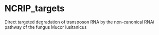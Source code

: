 # NCRIP_targets
Direct targeted degradation of transposon RNA by the non-canonical RNAi pathway of the fungus Mucor lusitanicus
